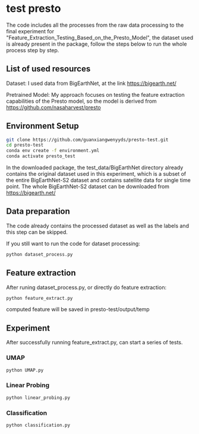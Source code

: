 # test presto

The code includes all the processes from the raw data processing to the final experiment for "Feature_Extraction_Testing_Based_on_the_Presto_Model", the dataset used is already present in the package, follow the steps below to run the whole process step by step.

## List of used resources
Dataset: I used data from BigEarthNet, at the link https://bigearth.net/


Pretrained Model: My approach focuses on testing the feature extraction capabilities of the Presto model, so the model is derived from https://github.com/nasaharvest/presto

## Environment Setup
```bash
git clone https://github.com/guanxiangwenyyds/presto-test.git
cd presto-test
conda env create -f environment.yml
conda activate presto_test
```
In the downloaded package, the test_data/BigEarthNet directory already contains the original dataset used in this experiment, which is a subset of the entire BigEarthNet-S2 dataset and contains satellite data for single time point. The whole BigEarthNet-S2 dataset can be downloaded from https://bigearth.net/

## Data preparation
The code already contains the processed dataset as well as the labels and this step can be skipped.

If you still want to run the code for dataset processing:
```bash
python dataset_process.py
```

## Feature extraction
After runing dataset_process.py, or directly do feature extraction:
```bash
python feature_extract.py
```
computed feature will be saved in presto-test/output/temp

## Experiment
After successfully running feature_extract.py, can start a series of tests.

### UMAP
```bash
python UMAP.py
```

### Linear Probing
```bash
python linear_probing.py
```

### Classification
```bash
python classification.py
```
